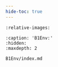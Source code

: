```yaml
---
hide-toc: true
---
```


```{include} ../../README.md
:relative-images:
```

```{toctree}
:caption: 'B1Env:'
:hidden:
:maxdepth: 2

B1Env/index.md
```